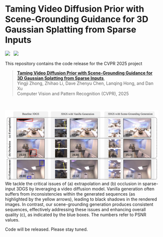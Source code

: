 # Taming Video Diffusion Prior with Scene-Grounding Guidance for 3D Gaussian Splatting from Sparse Inputs

<a href='https://arxiv.org/abs/2503.05082'><img src='https://img.shields.io/badge/arXiv-2503.05082-b31b1b.svg'></a> &nbsp; <a href='https://zhongyingji.github.io/guidevd-3dgs'><img src='https://img.shields.io/badge/Project-Page-Green'></a>  

This repository contains the code release for the CVPR 2025 project
> [**Taming Video Diffusion Prior with Scene-Grounding Guidance for 3D Gaussian Splatting from Sparse Inputs**](hhttps://arxiv.org/abs/2503.05082),  
> Yingji Zhong, Zhihao Li, Dave Zhenyu Chen, Lanqing Hong, and Dan Xu  
> Computer Vision and Pattern Recognition (CVPR), 2025

<br/>

![Teaser Image](asset/teaser.png)
We tackle the critical issues of (a) extrapolation and (b) occlusion in sparse-input 3DGS by leveraging a video diffusion model. Vanilla generation often suffers from inconsistencies within the generated sequences (as highlighted by the yellow arrows), leading to black shadows in the rendered images. In contrast, our scene-grounding generation produces consistent sequences, effectively addressing these issues and enhancing overall quality (c), as indicated by the blue boxes. The numbers refer to PSNR values.


Code will be released. Please stay tuned. 